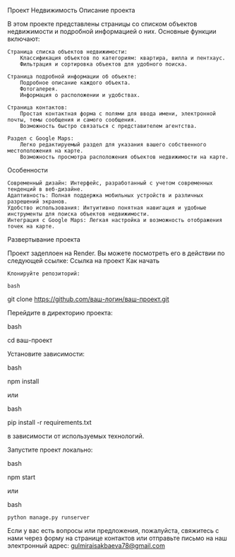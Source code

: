 Проект Недвижимость
Описание проекта

В этом проекте представлены страницы со списком объектов недвижимости и подробной информацией о них. Основные функции включают:

    Страница списка объектов недвижимости:
        Классификация объектов по категориям: квартира, вилла и пентхаус.
        Фильтрация и сортировка объектов для удобного поиска.

    Страница подробной информации об объекте:
        Подробное описание каждого объекта.
        Фотогалерея.
        Информация о расположении и удобствах.

    Страница контактов:
        Простая контактная форма с полями для ввода имени, электронной почты, темы сообщения и самого сообщения.
        Возможность быстро связаться с представителем агентства.

    Раздел с Google Maps:
        Легко редактируемый раздел для указания вашего собственного местоположения на карте.
        Возможность просмотра расположения объектов недвижимости на карте.

Особенности

    Современный дизайн: Интерфейс, разработанный с учетом современных тенденций в веб-дизайне.
    Адаптивность: Полная поддержка мобильных устройств и различных разрешений экранов.
    Удобство использования: Интуитивно понятная навигация и удобные инструменты для поиска объектов недвижимости.
    Интеграция с Google Maps: Легкая настройка и возможность отображения точек на карте.

Развертывание проекта

Проект задеплоен на Render. Вы можете посмотреть его в действии по следующей ссылке: Ссылка на проект
Как начать

    Клонируйте репозиторий:

    bash

git clone https://github.com/ваш-логин/ваш-проект.git

Перейдите в директорию проекта:

bash

cd ваш-проект

Установите зависимости:

bash

npm install

или

bash

pip install -r requirements.txt

в зависимости от используемых технологий.

Запустите проект локально:

bash

npm start

или

bash

    python manage.py runserver


Если у вас есть вопросы или предложения, пожалуйста, свяжитесь с нами через форму на странице контактов или отправьте письмо на наш электронный адрес: gulmiraisakbaeva78@gmail.com

